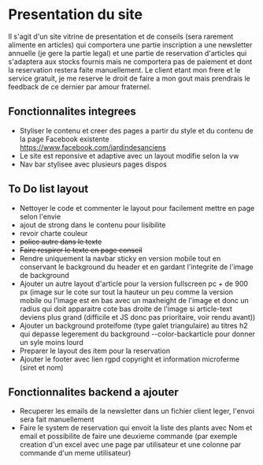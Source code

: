 # Presentation du site

Il s'agit d'un site vitrine de presentation et de conseils (sera rarement alimente en articles) qui comportera une partie inscription a une newsletter annuelle (je gere la partie legal) et une partie de reservation d'articles qui s'adaptera aux stocks fournis mais ne comportera pas de paiement et dont la reservation restera faite manuellement.
Le client etant mon frere et le service gratuit, je me reserve le droit de faire a mon gout mais prendrais le feedback de ce dernier par amour fraternel.

## Fonctionnalites integrees

* Styliser le contenu et creer des pages a partir du style et du contenu de la page Facebook existente https://www.facebook.com/jardindesanciens
* Le site est reponsive et adaptive avec un layout modifie selon la vw
* Nav bar stylisee avec plusieurs pages dispos

## To Do list layout

* Nettoyer le code et commenter le layout pour facilement mettre en page selon l'envie
* ajout de strong dans le contenu pour lisibilite
* revoir charte couleur 
* ~~police autre dans le texte~~
* ~~Faire respirer le texte en page conseil~~
* Rendre uniquement la navbar sticky en version mobile tout en conservant le background du header et en gardant l'integrite de l'image de background
* Ajouter un autre layout d'article pour la version fullscreen pc + de 900 px (image sur le cote sur tout la hauteur un peu comme la version mobile ou l'image est en bas avec un maxheight de l'image et donc un radius qui doit apparaitre cote bas droite de l'image si article-text deviens plus grand (difficile et JS donc pas prioritaire, voir rendu avant))
* Ajouter un background proteifome (type galet triangulaire) au titres h2 qui depasse legerement du background --color-backarticle pour donner un syle moins lourd
* Preparer le layout des item pour la reservation
* Ajouter le footer avec lien rgpd copyright et information microferme (siret et nom)

## Fonctionnalites backend a ajouter

* Recuperer les emails de la newsletter dans un fichier client leger, l'envoi sera fait manuellement
* Faire le system de reservation qui envoit la liste des plants avec Nom et email et possibilite de faire une deuxieme commande (par exemple creation d'un excel avec une page par utilisateur et une colonne par commande d'un meme utilisateur)